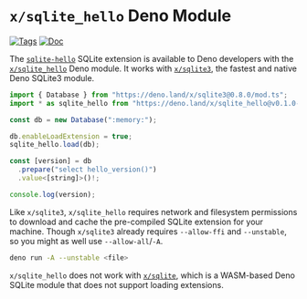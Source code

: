 <!--- Generated with the deno_generate_package.sh script, don't edit by hand! -->

# `x/sqlite_hello` Deno Module

[![Tags](https://img.shields.io/github/release/asg017/sqlite-hello)](https://github.com/asg017/sqlite-hello/releases)
[![Doc](https://doc.deno.land/badge.svg)](https://doc.deno.land/https/deno.land/x/sqlite-hello@0.1.0-alpha.39/mod.ts)

The [`sqlite-hello`](https://github.com/asg017/sqlite-hello) SQLite extension is available to Deno developers with the [`x/sqlite_hello`](https://deno.land/x/sqlite_hello) Deno module. It works with [`x/sqlite3`](https://deno.land/x/sqlite3), the fastest and native Deno SQLite3 module.

```js
import { Database } from "https://deno.land/x/sqlite3@0.8.0/mod.ts";
import * as sqlite_hello from "https://deno.land/x/sqlite_hello@v0.1.0-alpha.39/mod.ts";

const db = new Database(":memory:");

db.enableLoadExtension = true;
sqlite_hello.load(db);

const [version] = db
  .prepare("select hello_version()")
  .value<[string]>()!;

console.log(version);

```

Like `x/sqlite3`, `x/sqlite_hello` requires network and filesystem permissions to download and cache the pre-compiled SQLite extension for your machine. Though `x/sqlite3` already requires `--allow-ffi` and `--unstable`, so you might as well use `--allow-all`/`-A`.

```bash
deno run -A --unstable <file>
```

`x/sqlite_hello` does not work with [`x/sqlite`](https://deno.land/x/sqlite@v3.7.0), which is a WASM-based Deno SQLite module that does not support loading extensions.
